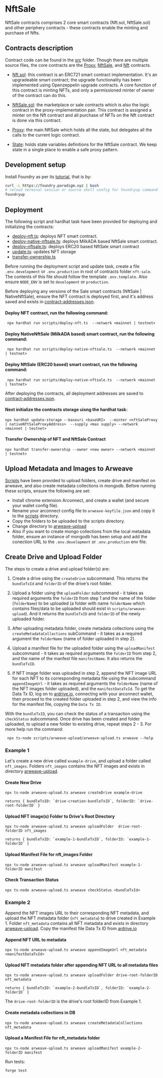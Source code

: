 # NftSale

NftSale contracts comprises 2 core smart contracts (Nft.sol, NftSale.sol) and other periphery contracts - these contracts enable the minting and purchase of Nfts.

## Contracts description

Contract code can be found in the [src](src/) folder. Though there are multiple source files, the core contracts are the [Proxy](src/Proxy/Proxy.sol), [NftSale](src/NftSale.sol), and [Nft](src/Nft.sol) contracts.

- [Nft.sol](src/Nft.sol): this contract is an ERC721 smart contract implementation. It's an upgradeable smart contract; the upgrade functionality has been implemented using Openzeppelin upgrade contracts. A core function of this contract is minting NFTs, and only a permissioned minter of owner of the contract can do this.

- [NftSale.sol](src/NftSale.sol): the marketplace or sale contracts which is also the logic contract in the proxy-implementation pair. This contract is assigned a minter on the Nft contract and all purchase of NFTs on the Nft contract is done via this contract.

- [Proxy](src/Proxy/Proxy.sol): the main NftSale which holds all the  state, but delegates all the calls to the current logic contract.

- [State](src/State.sol): holds state variables definitions for the NftSale contract. We keep state in a single place to enable a safe proxy pattern.

## Development setup

Install Foundry as per its [tutorial](https://github.com/gakonst/foundry#installation),
that is by:

```bash
curl -L https://foundry.paradigm.xyz | bash
# reload terminal session or source shell config for foundryup command to be available
foundryup
```

## Deployment

The following script and hardhat task have been provided for deploying and initializing the contracts:

- [deploy-nft.ts](scripts/deploy-nft.ts): deploys NFT smart contract.
- [deploy-native-nftsale.ts](scripts/deploy-native-nftsale.ts): deploys MilkADA based NftSale smart contract.
- [deploy-nftsale.ts](scripts/deploy-nftsale.ts): deploys ERC20 based NftSale smart contract
- [update.ts](tasks/update.ts): updates NFT storage
- [transfer-ownership.ts](tasks/transfer-ownership.ts)

Before running the deployment script and update task, create a file `.env.development` or `.env.production` in root of contracts folder `nft-sale`. The contents of this file should follow the template `.env.template`. Also ensure `NODE_ENV` is set to `development` or `production`. 

Before deploying any versions of the Sale smart contracts (NftSale | NativeNftSale), ensure the NFT contract is deployed first, and it's address saved and exists in [contract-addresses.json](contract-addresses.json).

#### Deploy NFT contract, run the following command:

` npx hardhat run scripts/deploy-nft.ts  --network <mainnet | testnet>`

#### Deploy NativeNftSale (MilkADA based) smart contract, run the following command:

` npx hardhat run scripts/deploy-native-nftsale.ts  --network <mainnet | testnet>`

#### Deploy NftSale (ERC20 based) smart contract, run the following command:

` npx hardhat run scripts/deploy-native-nftsale.ts  --network <mainnet | testnet>`

After deploying the contracts, all deployment addresses are saved to [contract-addresses.json](contract-addresses.json).

#### Next initialize the contracts storage uisng the hardhat task:

`npx hardhat update-storage --baseuri <baseURI>  --minter <nftSaleProxy | nativeNftSaleProxyAddress>  --supply <max supply> --network  <mainnet | testnet>`

#### Transfer Ownership of NFT and NftSale Contract

`npx hardhat transfer-ownership --owner <new owner> --network <mainnet | testnet>`

## Upload Metadata and Images to Arweave

[Scripts](scripts/arweave-upload) have been provided to upload folders, create drive and manifest on arweave, and also create metadata collections in mongodb. Before running these scripts, ensure the following are set:

- Install chrome extension Arconnect, and create a wallet (and secure your wallet config file).
- Rename your arconnect config file to `arweave-keyfile.json` and copy it to the [scripts](scripts/arweave-upload) directory.
- Copy the folders to be uploaded to the scripts directory.
- Change directory to [arweave-upload](scripts/arweave-upload)
- Also if you want to create mongo collections from the local metadata folder, ensure an instance of mongodb has been setup and add the conection URL to the `.env.development` or `.env.production` env file.

## Create Drive and Upload Folder

The steps to create a drive and upload folder(s) are:

1. Create a drive using the `createDrive` subcommand. This returns the `bundleTxId` and `folderID` of the drive's root folder.

2. Upload a folder using the `uploadFolder` subcommand - it takes as required arguments the `folderID` from step 1 and the name of the folder (`folderName`) to be uploaded (a folder with name `folderName` which contains files/data to be uploaded should exist in `scripts/arweave-upload`). And it returns the `bundleTxID` and `folderID` of the newly uploaded folder.

3. After uploading metadata folder, create metadata collections using the `createMetadataCollections` subCommand - it takes as a required argument the `folderName` (name of folder uploaded in step 2).

4. Upload a manifest file for the uploaded folder using the `uploadManifest` subcommand - it takes as required arguments the `folderID` from step 2, and the name of the manfest file `manifestName`. It also returns the `bundleTxID`.

5. If NFT image folder was uploaded in step 2, append the NFT image URL for each NFT to its corresponding metadata file using the subcommand `appendImageUrl` - it takes as required arguments the `folderName` (name of the NFT images folder uploaded), and the `manifestDataTxId`. To get the Data Tx ID, log on to [ardrive.io](http://ardrive.io/), connecting with your arconnect wallet, then proceed to the created folder uploaded in step 2, and view  the info for the manifest file, copying the `Data Tx ID`.

With the `bundleTxID`, you can check the status of a transaction using the `checkStatus` subcommand. Once drive has been created and folder uploaded, to upload a new folder to existing drive, repeat steps 2 - 3. For more help run the command:

` npx ts-node scripts/arweave-upload/arweave-upload.ts arweave --help`

### Example 1

Let's create a new drive called `example-drive`, and upload a folder called `nft_images`. Folders `nft_images` contains the NFT images and exists in directory [arweave-upload](scripts/arweave-upload).

#### Create New Drive
```
npx ts-node arweave-upload.ts arweave createDrive example-drive 

returns { bundleTxID: `drive-creation-bundleTxID`, folderID: `drive-root-folderID` }   
```
#### Upload NFT image(s) Folder to Drive's Root Directory
```
npx ts-node arweave-upload.ts arweave uploadFolder  drive-root-folderID nft_images

returns { bundleTxID: `example-1-bundleTxID`, folderID: `example-1-folderID` }   
```

#### Upload Manifest File for nft_images Folder
```
npx ts-node arweave-upload.ts arweave uploadManifest example-1-folderID manifest
```

#### Check Transaction Status
```
npx ts-node arweave-upload.ts arweave checkStatus <bundleTxId>
```

### Example 2

Append the NFT images URL to their corresponding NFT metadata, and upload the NFT metadata folder (`nft_metadata`) to drive created in Example 1. Folder `nft_metadata` contains all NFT metadata and exists in directory [arweave-upload](scripts/arweave-upload). Copy the manifest file Data Tx ID from [ardrive.io](http://ardrive.io/)

#### Append NFT URL to metadata
```
npx ts-node arweave-upload.ts arweave appendImageUrl nft_metadata <manifestDataTxId>
```

#### Upload NFT metadata folder after appending NFT URL to all metadata files
```
npx ts-node arweave-upload.ts arweave uploadFolder drive-root-folderID nft_metadata

returns { bundleTxID: `example-2-bundleTxID`, folderID: `example-2-folderID` }   
```

The `drive-root-folderID` is the drive's root folderID from Example 1.

#### Create metadata collections in DB

```
npx ts-node arweave-upload.ts arweave createMetadataCollections nft_metadata    
```

#### Upload a Manifest File for nft_metadata folder
```
npx ts-node arweave-upload.ts arweave uploadManifest example-2-folderID manifest
```

Run tests:

```bash
forge test
``` 
